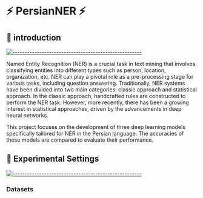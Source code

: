 # :zap:  PersianNER :zap:

## :bookmark: introduction

[![-----------------------------------------------------]( 
https://raw.githubusercontent.com/andreasbm/readme/master/assets/lines/aqua.png)](https://github.com/ImMohammadHosseini/incremental-learning?tab=repositories)

Named Entity Recognition (NER) is a crucial task in text mining that involves classifying entities into different types such as person, location, organization, etc. NER can play a pivotal role as a pre-processing stage for various tasks, including question answering.
Traditionally, NER systems have been divided into two main categories: classic approach and statistical approach. In the classic approach, handcrafted rules are constructed to perform the NER task. However, more recently, there has been a growing interest in statistical approaches, driven by the advancements in deep neural networks.

This project focuses on the development of three deep learning models specifically tailored for NER in the Persian language. The accuracies of these models are compared to evaluate their performance.

## :bookmark: Experimental Settings

[![-----------------------------------------------------]( 
https://raw.githubusercontent.com/andreasbm/readme/master/assets/lines/aqua.png)](https://github.com/ImMohammadHosseini/incremental-learning?tab=repositories)
### Datasets
